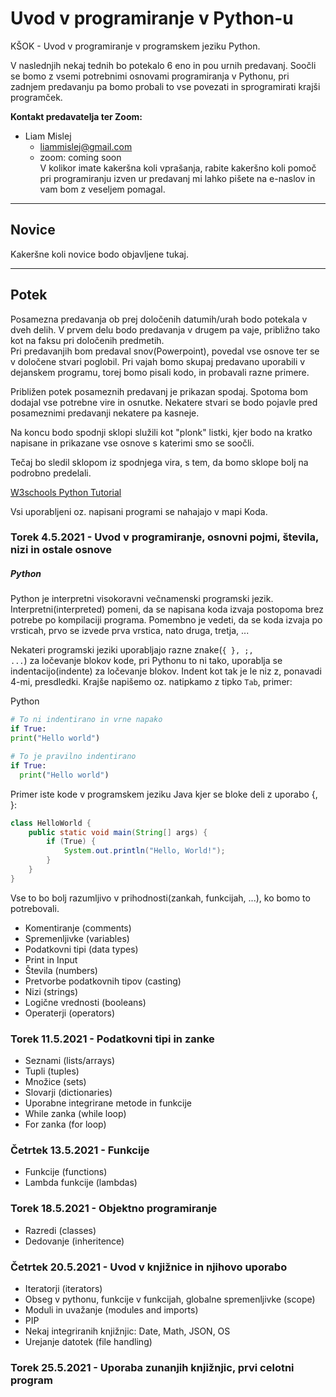 # Uvod v programiranje v Python-u 
KŠOK - Uvod v programiranje v programskem jeziku Python. 

V naslednjih nekaj tednih bo potekalo 6 eno in pou urnih predavanj. Soočli se bomo z vsemi potrebnimi osnovami programiranja v Pythonu, pri zadnjem predavanju 
pa bomo probali to vse povezati in sprogramirati krajši programček. 

**Kontakt predavatelja ter Zoom:**  
- Liam Mislej  
  - liammislej@gmail.com  
  - zoom: coming soon  
V kolikor imate kakeršna koli vprašanja, rabite kakeršno koli pomoč pri programiranju izven ur predavanj mi lahko pišete na e-naslov in vam bom z veseljem pomagal.  

---

## Novice
Kakeršne koli novice bodo objavljene tukaj.

---

## Potek 

Posamezna predavanja ob prej določenih datumih/urah bodo potekala v dveh delih. V prvem delu bodo predavanja v drugem pa vaje, približno tako kot na faksu pri določenih predmetih.  
Pri predavanjih bom predaval snov(Powerpoint), povedal vse osnove ter se v določene stvari poglobil. Pri vajah bomo skupaj predavano uporabili v dejanskem programu, torej bomo pisali kodo, in probavali razne primere.

Približen potek posameznih predavanj je prikazan spodaj. Spotoma bom dodajal vse potrebne vire in osnutke. Nekatere stvari se bodo pojavle pred posameznimi predavanji nekatere pa kasneje. 

Na koncu bodo spodnji sklopi služili kot "plonk" listki, kjer bodo na kratko napisane in prikazane vse osnove s katerimi smo se soočli.

Tečaj bo sledil sklopom iz spodnjega vira, s tem, da bomo sklope bolj na podrobno predelali. 

[W3schools Python Tutorial](https://www.w3schools.com/python/default.asp)

Vsi uporabljeni oz. napisani programi se nahajajo v mapi Koda.

### Torek 4.5.2021 - Uvod v programiranje, osnovni pojmi, števila, nizi in ostale osnove

##### Python

Python je interpretni visokoravni večnamenski programski jezik. Interpretni(interpreted) pomeni, da se napisana koda izvaja postopoma brez potrebe po kompilaciji programa. Pomembno je vedeti, da se koda izvaja po vrsticah, prvo se izvede prva vrstica, nato druga, tretja, ... 



Nekateri programski jeziki uporabljajo razne znake(<code>{ }, ;, ...</code>) za ločevanje blokov kode, pri Pythonu to ni tako, uporablja se indentacijo(indente) za ločevanje blokov. Indent kot tak je le niz z, ponavadi 4-mi, presdledki. Krajše napišemo oz. natipkamo z tipko <code>Tab</code>, primer: 

Python  
```python
# To ni indentirano in vrne napako
if True:
print("Hello world")
```

```python
# To je pravilno indentirano
if True:
  print("Hello world")
```

Primer iste kode v programskem jeziku Java kjer se bloke deli z uporabo {, }:

```java
class HelloWorld {
    public static void main(String[] args) {
        if (True) {
            System.out.println("Hello, World!"); 
        }
    }
}
```

Vse to bo bolj razumljivo v prihodnosti(zankah, funkcijah, ...), ko bomo to potrebovali.

- Komentiranje (comments)  
- Spremenljivke (variables)
- Podatkovni tipi (data types)
- Print in Input
- Števila (numbers)
- Pretvorbe podatkovnih tipov (casting)
- Nizi (strings)
- Logične vrednosti (booleans)
- Operaterji (operators)

### Torek 11.5.2021 - Podatkovni tipi in zanke

- Seznami (lists/arrays)
- Tupli (tuples)
- Množice (sets)
- Slovarji (dictionaries)
- Uporabne integrirane metode in funkcije 
- While zanka (while loop)
- For zanka (for loop)

### Četrtek 13.5.2021 - Funkcije

- Funkcije (functions)
- Lambda funkcije (lambdas)


### Torek 18.5.2021 - Objektno programiranje 

- Razredi (classes)
- Dedovanje (inheritence)

### Četrtek 20.5.2021 - Uvod v knjižnice in njihovo uporabo

- Iteratorji (iterators)
- Obseg v pythonu, funkcije v funkcijah, globalne spremenljivke (scope)
- Moduli in uvažanje (modules and imports)
- PIP 
- Nekaj integriranih knjižnjic: Date, Math, JSON, OS
- Urejanje datotek (file handling)


### Torek 25.5.2021 - Uporaba zunanjih knjižnjic, prvi celotni program


